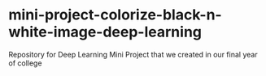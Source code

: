 # mini-project-colorize-black-n-white-image-deep-learning
Repository for Deep Learning Mini Project that we created in our final year of college
